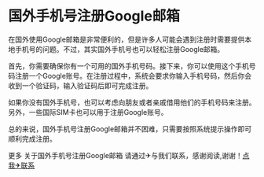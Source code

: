 # 国外手机号注册Google邮箱

在国外使用Google邮箱是非常便利的，但是许多人可能会遇到注册时需要提供本地手机号的问题。不过，其实国外手机号也可以轻松注册Google邮箱。

首先，你需要确保你有一个可用的国外手机号码。接下来，你可以使用这个手机号码注册一个Google账号。在注册过程中，系统会要求你输入手机号码，然后你会收到一个验证码，输入验证码后即可完成注册。

如果你没有国外手机号，也可以考虑向朋友或者亲戚借用他们的手机号码来注册。另外，一些国际SIM卡也可以用于注册Google账号。

总的来说，国外手机号注册Google邮箱并不困难，只需要按照系统提示操作即可顺利完成注册。

更多 关于国外手机号注册Google邮箱 请通过✈与我们联系，感谢阅读,谢谢！[点我✈联系](https://lm.k02.cc)